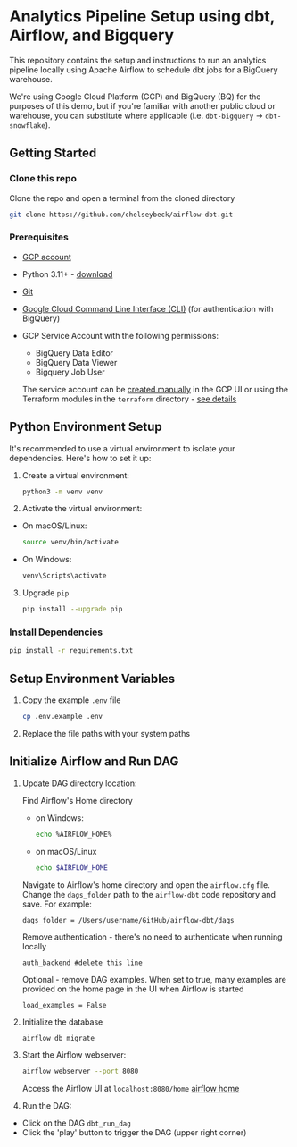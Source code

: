 # Analytics Pipeline Setup using dbt, Airflow, and Bigquery

This repository contains the setup and instructions to run an analytics pipeline locally using Apache Airflow to schedule dbt jobs for a BigQuery warehouse.

We're using Google Cloud Platform (GCP) and BigQuery (BQ) for the purposes of this demo, but if you're familiar with another public cloud or warehouse, you can substitute where applicable (i.e. `dbt-bigquery` -> `dbt-snowflake`).

## Getting Started

### Clone this repo
Clone the repo and open a terminal from the cloned directory

```bash
git clone https://github.com/chelseybeck/airflow-dbt.git
```

### Prerequisites

- [GCP account](https://cloud.google.com/solutions/smb)
- Python 3.11+ - [download](https://www.python.org/downloads/)
- [Git](https://git-scm.com/book/en/v2/Getting-Started-Installing-Git)
- [Google Cloud Command Line Interface (CLI)](https://cloud.google.com/sdk/docs/install) (for authentication with BigQuery)
- GCP Service Account with the following permissions:
  - BigQuery Data Editor
  - BigQuery Data Viewer
  - Bigquery Job User

  The service account can be [created manually](https://cloud.google.com/iam/docs/service-accounts-create#creating) in the GCP UI or using the Terraform modules in the `terraform` directory - [see details](/terraform/README.md)

## Python Environment Setup

It's recommended to use a virtual environment to isolate your dependencies. Here's how to set it up:

1. Create a virtual environment:

    ```bash
    python3 -m venv venv
    ```

2. Activate the virtual environment:
- On macOS/Linux:

    ```bash
    source venv/bin/activate
    ```
- On Windows:

    ```bash
    venv\Scripts\activate
    ```

3. Upgrade `pip`

    ```bash
    pip install --upgrade pip
    ```

### Install Dependencies

```bash
pip install -r requirements.txt
```

## Setup Environment Variables

1. Copy the example `.env` file
    ```bash
    cp .env.example .env
    ```
2. Replace the file paths with your system paths

## Initialize Airflow and Run DAG


1. Update DAG directory location:

    Find Airflow's Home directory
    - on Windows:
        ```bash
        echo %AIRFLOW_HOME%
        ```
    - on macOS/Linux
        ```bash
        echo $AIRFLOW_HOME
        ```
    Navigate to Airflow's home directory and open the `airflow.cfg` file. Change the `dags_folder` path to the `airflow-dbt` code repository and save. For example:
    ```
    dags_folder = /Users/username/GitHub/airflow-dbt/dags
    ```
    Remove authentication - there's no need to authenticate when running locally
    ```
    auth_backend #delete this line
    ```
    Optional - remove DAG examples. When set to true, many examples are provided on the home page in the UI when Airflow is started
    ```
    load_examples = False
    ```

2. Initialize the database
    ```bash
    airflow db migrate
    ```

3. Start the Airflow webserver:

    ```bash
    airflow webserver --port 8080
    ```

    Access the Airflow UI at `localhost:8080/home`
    [airflow home](http://0.0.0.0:8080/home)

4. Run the DAG:
  - Click on the DAG `dbt_run_dag`
  - Click the 'play' button to trigger the DAG (upper right corner)
